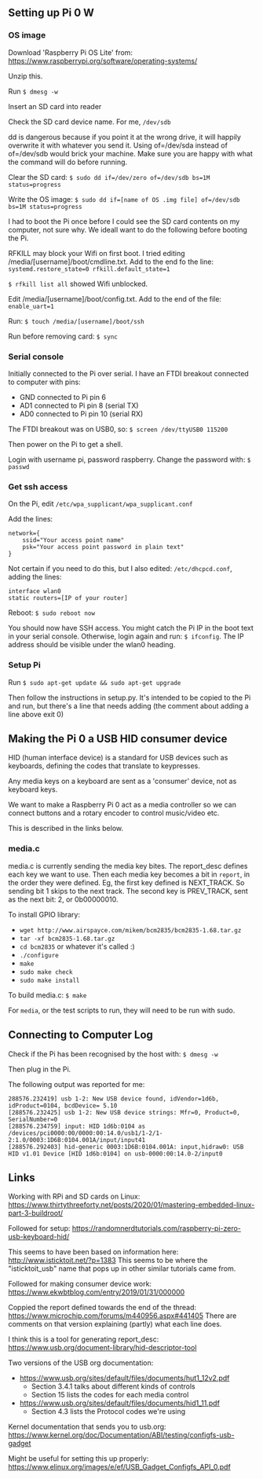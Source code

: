 ## Setting up Pi 0 W
### OS image
Download 'Raspberry Pi OS Lite' from: https://www.raspberrypi.org/software/operating-systems/

Unzip this.

Run `$ dmesg -w`

Insert an SD card into reader

Check the SD card device name. For me, `/dev/sdb`

dd is dangerous because if you point it at the wrong drive, it will happily overwrite it with whatever you send it. Using of=/dev/sda instead of of=/dev/sdb would brick your machine. Make sure you are happy with what the command will do before running.

Clear the SD card: `$ sudo dd if=/dev/zero of=/dev/sdb bs=1M status=progress`

Write the OS image: `$ sudo dd if=[name of OS .img file] of=/dev/sdb bs=1M status=progress`

I had to boot the Pi once before I could see the SD card contents on my computer, not sure why. We ideall want to do the following before booting the Pi.

RFKILL may block your Wifi on first boot. I tried editing /media/[username]/boot/cmdline.txt. Add to the end fo the line: `systemd.restore_state=0 rfkill.default_state=1`

`$ rfkill list all` showed Wifi unblocked.

Edit /media/[username]/boot/config.txt. Add to the end of the file: `enable_uart=1`

Run: `$ touch /media/[username]/boot/ssh`

Run before removing card: `$ sync`

### Serial console
Initially connected to the Pi over serial. I have an FTDI breakout connected to computer with pins:
- GND connected to Pi pin 6
- AD1 connected to Pi pin 8 (serial TX)
- AD0 connected to Pi pin 10 (serial RX)

The FTDI breakout was on USB0, so: `$ screen /dev/ttyUSB0 115200`

Then power on the Pi to get a shell.

Login with username pi, password raspberry. Change the password with: `$ passwd`

### Get ssh access
On the Pi, edit `/etc/wpa_supplicant/wpa_supplicant.conf`

Add the lines:

```
network={
    ssid="Your access point name"
    psk="Your access point password in plain text"
}
```

Not certain if you need to do this, but I also edited: `/etc/dhcpcd.conf`, adding the lines:
```
interface wlan0
static routers=[IP of your router]
```

Reboot: `$ sudo reboot now`

You should now have SSH access. You might catch the Pi IP in the boot text in your serial console. Otherwise, login again and run: `$ ifconfig`. The IP address should be visible under the wlan0 heading.

### Setup Pi
Run `$ sudo apt-get update && sudo apt-get upgrade`

Then follow the instructions in setup.py. It's intended to be copied to the Pi and run, but there's a line that needs adding (the comment about adding a line above exit 0)

## Making the Pi 0 a USB HID consumer device
HID (human interface device) is a standard for USB devices such as keyboards, defining the codes that translate to keypresses.

Any media keys on a keyboard are sent as a 'consumer' device, not as keyboard keys.

We want to make a Raspberry Pi 0 act as a media controller so we can connect buttons and a rotary encoder to control music/video etc.

This is described in the links below.

### media.c
media.c is currently sending the media key bites. The report_desc defines each key we want to use. Then each media key becomes a bit in `report`, in the order they were defined. Eg, the first key defined is NEXT_TRACK. So sending bit 1 skips to the next track. The second key is PREV_TRACK, sent as the next bit: 2, or 0b00000010.

To install GPIO library:
- `wget http://www.airspayce.com/mikem/bcm2835/bcm2835-1.68.tar.gz`
- `tar -xf bcm2835-1.68.tar.gz`
- `cd bcm2835` or whatever it's called :)
- `./configure`
- `make`
- `sudo make check`
- `sudo make install`

To build media.c: `$ make`

For `media`, or the test scripts to run, they will need to be run with sudo.

## Connecting to Computer Log
Check if the Pi has been recognised by the host with: `$ dmesg -w`

Then plug in the Pi.

The following output was reported for me:
```
288576.232419] usb 1-2: New USB device found, idVendor=1d6b, idProduct=0104, bcdDevice= 5.10
[288576.232425] usb 1-2: New USB device strings: Mfr=0, Product=0, SerialNumber=0
[288576.234759] input: HID 1d6b:0104 as /devices/pci0000:00/0000:00:14.0/usb1/1-2/1-2:1.0/0003:1D6B:0104.001A/input/input41
[288576.292403] hid-generic 0003:1D6B:0104.001A: input,hidraw0: USB HID v1.01 Device [HID 1d6b:0104] on usb-0000:00:14.0-2/input0
```

## Links
Working with RPi and SD cards on Linux: https://www.thirtythreeforty.net/posts/2020/01/mastering-embedded-linux-part-3-buildroot/

Followed for setup: https://randomnerdtutorials.com/raspberry-pi-zero-usb-keyboard-hid/

This seems to have been based on information here: http://www.isticktoit.net/?p=1383 This seems to be where the "isticktoit_usb" name that pops up in other similar tutorials came from.

Followed for making consumer device work: https://www.ekwbtblog.com/entry/2019/01/31/000000

Coppied the report defined towards the end of the thread: https://www.microchip.com/forums/m440956.aspx#441405 There are comments on that version explaining (partly) what each line does.

I think this is a tool for generating report_desc: https://www.usb.org/document-library/hid-descriptor-tool

Two versions of the USB org documentation: 
- https://www.usb.org/sites/default/files/documents/hut1_12v2.pdf
  - Section 3.4.1 talks about different kinds of controls
  - Section 15 lists the codes for each media control
- https://www.usb.org/sites/default/files/documents/hid1_11.pdf
  - Section 4.3 lists the Protocol codes we're using

Kernel documentation that sends you to usb.org: https://www.kernel.org/doc/Documentation/ABI/testing/configfs-usb-gadget

Might be useful for setting this up properly: https://www.elinux.org/images/e/ef/USB_Gadget_Configfs_API_0.pdf

